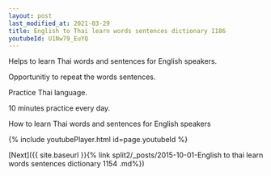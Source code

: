 ```yaml
---
layout: post
last_modified_at: 2021-03-29
title: English to Thai learn words sentences dictionary 1186 
youtubeId: U1Nw79_EuYQ
---
```

 
 
Helps to learn Thai words and sentences for English speakers.

Opportunitiy to repeat the words sentences. 

Practice Thai language. 
 
10 minutes practice every day. 
 
How to learn Thai words and sentences for English speakers 
 
{% include youtubePlayer.html id=page.youtubeId %}
 
 
[Next]({{ site.baseurl }}{% link  split2/_posts/2015-10-01-English to thai learn words sentences dictionary 1154 .md%})
 
